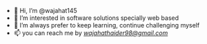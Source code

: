 - 👋 Hi, I’m @wajahat145
- 👀 I’m interested in software solutions specially web based
- 🌱 I’m always prefer to keep learning, continue challenging myself
- 📫 you can reach me by *wajahathaider98@gmail.com*


<!---
wajahat145/wajahat145 is a ✨ special ✨ repository because its `README.md` (this file) appears on your GitHub profile.
You can click the Preview link to take a look at your changes.
--->

